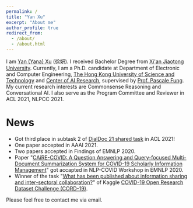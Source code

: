 ```yaml
---
permalink: /
title: "Yan Xu"
excerpt: "About me"
author_profile: true
redirect_from: 
  - /about/
  - /about.html
---
```


I am [Yan (Yana) Xu](https://yana-xuyan.github.io) (徐妍). I received Bachelor Degree from [Xi'an Jiaotong University](http://en.xjtu.edu.cn/). Currently, I am a Ph.D. candidate at Department of Electronic and Computer Engineering, [The Hong Kong University of Science and Technology](http://www.ust.hk) and [Center of AI Research](https://caire.ust.hk/), supervised by [Prof. Pascale Fung](https://pascale.home.ece.ust.hk/index.html). My current research interests are Commonsense Reasoning and Conversational AI. I also serve as the Program Committee and Reviewer in ACL 2021, NLPCC 2021.

News
======
- Got third place in subtask 2 of [DialDoc 21 shared task](https://doc2dial.github.io/workshop2021/shared.html) in ACL 2021!
- One paper accepted in AAAI 2021.
- Two papers accepted in Findings of EMNLP 2020.
- Paper "[CAiRE-COVID: A Question Answering and Query-focused Multi-Document Summarization System for COVID-19 Scholarly Information Management](https://openreview.net/forum?id=k8f2nsLqyTZ)" got accapted in NLP-COVID Workshop in EMNLP 2020.
- Winner of the task "[What has been published about information sharing and inter-sectoral collaboration?](https://www.kaggle.com/sudansudan/caire-cord-task10)" of Kaggle [COVID-19 Open Research Dataset Challenge (CORD-19)](https://www.kaggle.com/allen-institute-for-ai/CORD-19-research-challenge).

Please feel free to contact me via email.